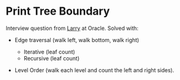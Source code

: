 # Print Tree Boundary
Interview question from [Larry](mailto:larry.zhe@oracle.com) at Oracle.  Solved with:
* Edge traversal (walk left, walk bottom, walk right)

   * Iterative (leaf count)
   * Recursive (leaf count)
* Level Order (walk each level and count the left and right sides).

